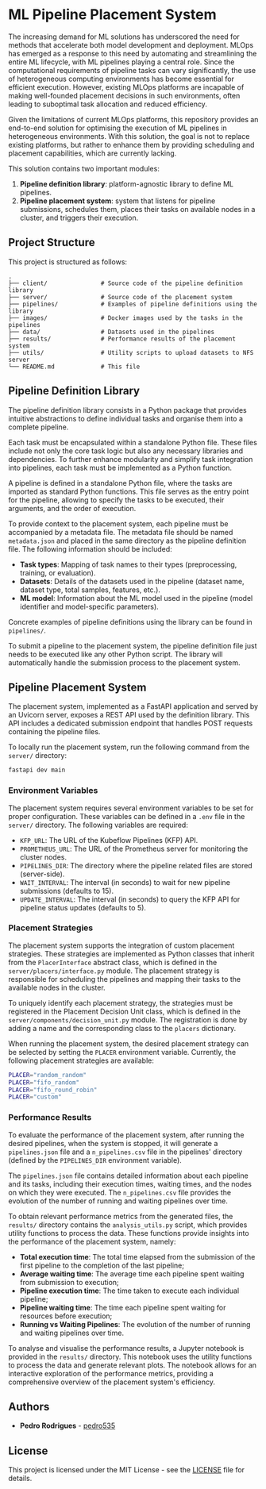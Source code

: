 # ML Pipeline Placement System
The increasing demand for ML solutions has underscored the need for methods that accelerate both model development and deployment. MLOps has emerged as a response to this need by automating and streamlining the entire ML lifecycle, with ML pipelines playing a central role. Since the computational requirements of pipeline tasks can vary significantly, the use of heterogeneous computing environments has become essential for efficient execution. However, existing MLOps platforms are incapable of making well-founded placement decisions in such environments, often leading to suboptimal task allocation and reduced efficiency.

Given the limitations of current MLOps platforms, this repository provides an end-to-end solution for optimising the execution of ML pipelines in heterogeneous environments. With this solution, the goal is not to replace existing platforms, but rather to enhance them by providing scheduling and placement capabilities, which are currently lacking.

This solution contains two important modules:
1. **Pipeline definition library**: platform-agnostic library to define ML pipelines.
2. **Pipeline placement system**: system that listens for pipeline submissions, schedules them, places their tasks on available nodes in a cluster, and triggers their execution.

## Project Structure
This project is structured as follows:

```
.
├── client/               # Source code of the pipeline definition library
├── server/               # Source code of the placement system
├── pipelines/            # Examples of pipeline definitions using the library
├── images/               # Docker images used by the tasks in the pipelines
├── data/                 # Datasets used in the pipelines
├── results/              # Performance results of the placement system
├── utils/                # Utility scripts to upload datasets to NFS server
└── README.md             # This file
```

## Pipeline Definition Library
The pipeline definition library consists in a Python package that provides intuitive abstractions to define individual tasks and organise them into a complete pipeline.

Each task must be encapsulated within a standalone Python file. These files include not only the core task logic but also any necessary libraries and dependencies. To further enhance modularity and simplify task integration into pipelines, each task must be implemented as a Python function.

A pipeline is defined in a standalone Python file, where the tasks are imported as standard Python functions. This file serves as the entry point for the pipeline, allowing to specify the tasks to be executed, their arguments, and the order of execution.

To provide context to the placement system, each pipeline must be accompanied by a metadata file. The metadata file should be named `metadata.json` and placed in the same directory as the pipeline definition file. The following information should be included:

- **Task types**: Mapping of task names to their types (preprocessing, training, or evaluation).
- **Datasets**: Details of the datasets used in the pipeline (dataset name, dataset type, total samples, features, etc.).
- **ML model**: Information about the ML model used in the pipeline (model identifier and model-specific parameters).

Concrete examples of pipeline definitions using the library can be found in `pipelines/`.

To submit a pipeline to the placement system, the pipeline definition file just needs to be executed like any other Python script. The library will automatically handle the submission process to the placement system.


## Pipeline Placement System
The placement system, implemented as a FastAPI application and served by an Uvicorn server, exposes a REST API used by the definition library. This API includes a dedicated submission endpoint that handles POST requests containing the pipeline files.

To locally run the placement system, run the following command from the `server/` directory:

```bash
fastapi dev main
```

### Environment Variables
The placement system requires several environment variables to be set for proper configuration. These variables can be defined in a `.env` file in the `server/` directory. The following variables are required:

- `KFP_URL`: The URL of the Kubeflow Pipelines (KFP) API.
- `PROMETHEUS_URL`: The URL of the Prometheus server for monitoring the cluster nodes.
- `PIPELINES_DIR`: The directory where the pipeline related files are stored (server-side).
- `WAIT_INTERVAL`: The interval (in seconds) to wait for new pipeline submissions (defaults to 15).
- `UPDATE_INTERVAL`: The interval (in seconds) to query the KFP API for pipeline status updates (defaults to 5).

### Placement Strategies
The placement system supports the integration of custom placement strategies. These strategies are implemented as Python classes that inherit from the `PlacerInterface` abstract class, which is defined in the `server/placers/interface.py` module. The placement strategy is responsible for scheduling the pipelines and mapping their tasks to the available nodes in the cluster.

To uniquely identify each placement strategy, the strategies must be registered in the Placement Decision Unit class, which is defined in the `server/components/decision_unit.py` module. The registration is done by adding a name and the corresponding class to the `placers` dictionary.

When running the placement system, the desired placement strategy can be selected by setting the `PLACER` environment variable. Currently, the following placement strategies are available:

```bash
PLACER="random_random"
PLACER="fifo_random"
PLACER="fifo_round_robin"
PLACER="custom"
```

### Performance Results
To evaluate the performance of the placement system, after running the desired pipelines, when the system is stopped, it will generate a `pipelines.json` file and a `n_pipelines.csv` file in the pipelines' directory (defined by the `PIPELINES_DIR` environment variable).

The `pipelines.json` file contains detailed information about each pipeline and its tasks, including their execution times, waiting times, and the nodes on which they were executed. The `n_pipelines.csv` file provides the evolution of the number of running and waiting pipelines over time.

To obtain relevant performance metrics from the generated files, the `results/` directory contains the `analysis_utils.py` script, which provides utility functions to process the data. These functions provide insights into the performance of the placement system, namely:

- **Total execution time**: The total time elapsed from the submission of the first pipeline to the completion of the last pipeline;
- **Average waiting time**: The average time each pipeline spent waiting from submission to execution;
- **Pipeline execution time**: The time taken to execute each individual pipeline;
- **Pipeline waiting time**: The time each pipeline spent waiting for resources before execution;
- **Running vs Waiting Pipelines**: The evolution of the number of running and waiting pipelines over time.

To analyse and visualise the performance results, a Jupyter notebook is provided in the `results/` directory. This notebook uses the utility functions to process the data and generate relevant plots. The notebook allows for an interactive exploration of the performance metrics, providing a comprehensive overview of the placement system's efficiency.

## Authors
- **Pedro Rodrigues** - [pedro535](https://github.com/pedro535)

## License
This project is licensed under the MIT License - see the [LICENSE](LICENSE) file for details.
